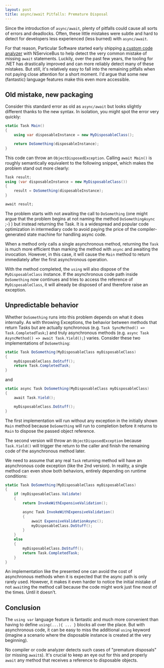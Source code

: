```yaml
---
layout: post
title: async/await Pitfalls: Premature Disposal
---
```


Since the introduction of `async/await`, plenty of pitfalls could cause all sorts of errors and deadlocks. Often, these little mistakes were subtle and hard to detect for developers less experienced (less burned) with `async/await`.

For that reason, Particular Software started early shipping [a custom code analyzer](https://github.com/Particular/NServiceBus/blob/master/src/NServiceBus.Core.Analyzer/AwaitOrCaptureTasksAnalyzer.cs) with NServiceBus to help detect the very common mistake of missing `await` statements. Luckily, over the past few years, the tooling for .NET has drastically improved and can more reliably detect many of these mistakes. But still, it's relatively easy to fall into the remaining pitfalls when not paying close attention for a short moment. I'd argue that some new (fantastic) language features make this even more accessible.

## Old mistake, new packaging

Consider this standard error as old as `async/await` but looks slightly different thanks to the new syntax. In isolation, you might spot the error very quickly:

```csharp
static Task Main()
{
    using var disposableInstance = new MyDisposableClass();

    return DoSomething(disposableInstance);
}
```

This code can throw an `ObjectDisposedException`. Calling `await Main()` is roughly semantically equivalent to the following snippet, which makes the problem stand out more clearly:

```csharp
Task result;
using (var disposableInstance = new MyDisposableClass())
{
    result = DoSomething(disposableInstance);
}

await result;
```

The problem starts with not awaiting the call to `DoSomething` (one might argue that the problem begins at not naming the method `DoSomethingAsync` ;-) ) but instead returning the Task. It is a widespread and popular code optimization in intermediary code to avoid paying the price of the compiler-generated state machine for handling async code.

When a method only calls a single asynchronous method, returning the `Task` is much more efficient than marking the method with `async` and awaiting the invocation. However, in this case, it will cause the `Main` method to return immediately after the first asynchronous operation.

With the method completed, the `using` will also dispose of the `MyDisposableClass` instance. If the asynchronous code path inside `DoSomething` now continues and tries to access the reference of `MyDisposableClass`, it will already be disposed of and therefore raise an exception.

## Unpredictable behavior

Whether `DoSomething` runs into this problem depends on what it does internally. As with throwing Exceptions, the behavior between methods that return Tasks but are actually synchronous (e.g. `Task SyncMethod() => Task.CompletedTask;`) and truly asynchronous methods (e.g. `async Task AsyncMethod() => await Task.Yield();`) varies. Consider these two implementations of `DoSomething`:

```csharp
static Task DoSomething(MyDisposableClass myDisposableClass)
{
    myDisposableClass.DoStuff();
    return Task.CompletedTask;
}
```

and

```csharp
static async Task DoSomething(MyDisposableClass myDisposableClass)
{
    await Task.Yield();

    myDisposableClass.DoStuff();
}
```

The first implementation will run without any exception in the initially shown `Main` method because `DoSomething` will run to completion before it returns to `Main` to dispose the passed object reference.

The second version will throw an `ObjectDisposedException` because `Task.Yield()` will trigger the return to the caller and finish the remaining code of the asynchronous method later.

We need to assume that any real `Task` returning method will have an asynchronous code exception (like the 2nd version). In reality, a single method can even show both behaviors, entirely depending on runtime conditions:

```csharp
static Task DoSomething(MyDisposableClass myDisposableClass)
{
    if (myDisposableClass.Validate)
    {
        return InvokeWithExpensiveValidation();

        async Task InvokeWithExpensiveValidation()
        {
            await ExpensiveValidationAsync();
            myDisposableClass.DoStuff();
        }
    }
    else
    {
        myDisposableClass.DoStuff();
        return Task.CompletedTask;
    }
}
```

An implementation like the presented one can avoid the cost of asynchronous methods when it is expected that the async path is only rarely used. However, it makes it even harder to notice the initial mistake of not `await`ing the method call because the code might work just fine most of the times. Until it doesn't.

## Conclusion

The `using var` language feature is fantastic and much more convenient than having to define `using(...){ ... }` blocks all over the place. But with asynchronous code, it can be easy to miss the additional `using` keyword (imagine a scenario where the disposable instance is created at the very beginning).

No compiler or code analyzer detects such cases of "premature disposals" (or missing `await`s). It's crucial to keep an eye out for this and properly `await` any method that receives a reference to disposable objects.
